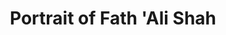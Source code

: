 ---
pid: obj9
artist: Mihr 'Ali
location: Iran
title: Portrait of Fath 'Ali Shah
_date: '1816'
object_type: portrait
current_location: The Museum of Islamic Art, Qatar
wiki_link: https://commons.wikimedia.org/wiki/File:Mihr_%27Ali,_Iran,_1816_-_Portrait_of_Fath_%27Ali_Shah_-_Google_Art_Project.jpg
permalink: "/qatar/obj9/"
layout: iiif-image-page
order: '08'
---